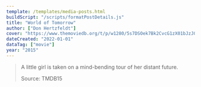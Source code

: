 ```yaml
---
template: /templates/media-posts.html
buildScript: "/scripts/formatPostDetails.js"
title: "World of Tomorrow"
author: ["Don Hertzfeldt"]
cover: "https://www.themoviedb.org/t/p/w1280/5s7DSOek7Bk2CvcG1zX01bJzJ0x.jpg"
dateCreated: "2022-01-01"
dataTag: ["movie"]
year: "2015"
---
```


> A little girl is taken on a mind-bending tour of her distant future.
>
> Source: TMDB15

